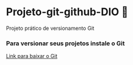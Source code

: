 # Projeto-git-github-DIO :page_with_curl:
Projeto prático de versionamento Git
<br/>
### Para versionar seus projetos instale o Git <br/>
[Link para baixar o Git](https://git-scm.com/downloads)
